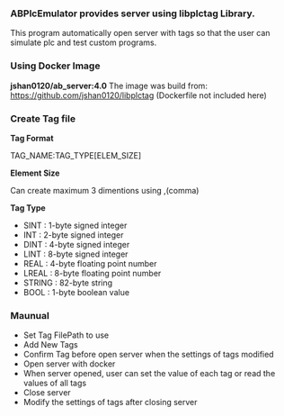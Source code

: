 ### ABPlcEmulator provides server using libplctag Library.
This program automatically open server with tags so that the user can simulate plc and test custom programs.


### Using Docker Image
  **jshan0120/ab_server:4.0**
  The image was build from: https://github.com/jshan0120/libplctag (Dockerfile not included here)


### Create Tag file
**Tag Format**

  TAG_NAME:TAG_TYPE[ELEM_SIZE]
  
**Element Size**

  Can create maximum 3 dimentions using ,(comma)
  
**Tag Type**

- SINT : 1-byte signed integer
- INT : 2-byte signed integer
- DINT : 4-byte signed integer
- LINT : 8-byte signed integer
- REAL : 4-byte floating point number
- LREAL : 8-byte floating point number
- STRING : 82-byte string
- BOOL : 1-byte boolean value


### Maunual
- Set Tag FilePath to use
- Add New Tags
- Confirm Tag before open server when the settings of tags modified
- Open server with docker
- When server opened, user can set the value of each tag or read the values of all tags
- Close server
- Modify the settings of tags after closing server
